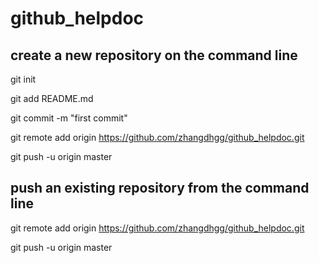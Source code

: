 # github_helpdoc
## create a new repository on the command line 
git init 

git add README.md 

git commit -m "first commit" 

git remote add origin https://github.com/zhangdhgg/github_helpdoc.git 

git push -u origin master 

## push an existing repository from the command line
git remote add origin https://github.com/zhangdhgg/github_helpdoc.git 

git push -u origin master 

